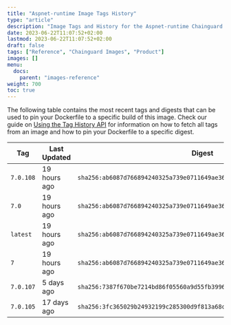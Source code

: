 ```yaml
---
title: "Aspnet-runtime Image Tags History"
type: "article"
description: "Image Tags and History for the Aspnet-runtime Chainguard Image"
date: 2023-06-22T11:07:52+02:00
lastmod: 2023-06-22T11:07:52+02:00
draft: false
tags: ["Reference", "Chainguard Images", "Product"]
images: []
menu:
  docs:
    parent: "images-reference"
weight: 700
toc: true
---
```


The following table contains the most recent tags and digests that can be used to pin your Dockerfile to a specific build of this image. Check our guide on [Using the Tag History API](/chainguard/chainguard-images/using-the-tag-history-api/) for information on how to fetch all tags from an image and how to pin your Dockerfile to a specific digest.

| Tag       | Last Updated | Digest                                                                    |
|-----------|--------------|---------------------------------------------------------------------------|
| `7.0.108` | 19 hours ago | `sha256:ab6087d766894240325a739e0711649ae361974e074d5455e1e9b96fde89e3d2` |
| `7.0`     | 19 hours ago | `sha256:ab6087d766894240325a739e0711649ae361974e074d5455e1e9b96fde89e3d2` |
| `latest`  | 19 hours ago | `sha256:ab6087d766894240325a739e0711649ae361974e074d5455e1e9b96fde89e3d2` |
| `7`       | 19 hours ago | `sha256:ab6087d766894240325a739e0711649ae361974e074d5455e1e9b96fde89e3d2` |
| `7.0.107` | 5 days ago   | `sha256:7387f670be7214bd86f05560a9d55fb3996c76511b364613b04418ae96ad2797` |
| `7.0.105` | 17 days ago  | `sha256:3fc365029b24932199c285300d9f813a68c4825cd6ba065cfe433e37390476f8` |
